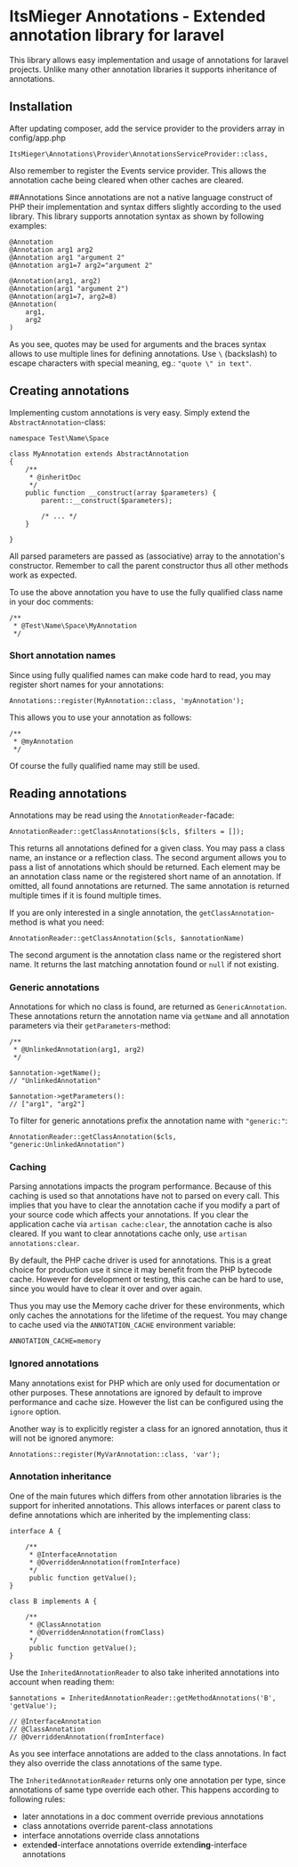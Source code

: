 # ItsMieger Annotations - Extended annotation library for laravel
This library allows easy implementation and usage of annotations for laravel projects. Unlike many
other annotation libraries it supports inheritance of annotations.

## Installation

After updating composer, add the service provider to the providers array in config/app.php

	ItsMieger\Annotations\Provider\AnnotationsServiceProvider::class,
	
Also remember to register the Events service provider. This allows the annotation cache being cleared
when other caches are cleared.

##Annotations
Since annotations are not a native language construct of PHP their implementation and syntax differs
slightly according to the used library. This library supports annotation syntax as shown by following
examples:

	@Annotation
	@Annotation arg1 arg2
	@Annotation arg1 "argument 2"
	@Annotation arg1=7 arg2="argument 2"
	
	@Annotation(arg1, arg2)
	@Annotation(arg1 "argument 2")
	@Annotation(arg1=7, arg2=8)
	@Annotation(
		arg1,
		arg2
	)
	
As you see, quotes may be used for arguments and the braces syntax allows to use multiple lines for
defining annotations. Use `\` (backslash) to escape characters with special meaning, eg.: 
`"quote \" in text"`.
 
## Creating annotations
Implementing custom annotations is very easy. Simply extend the `AbstractAnnotation`-class:
	
	namespace Test\Name\Space

	class MyAnnotation extends AbstractAnnotation
	{
		/**
		 * @inheritDoc
		 */
		public function __construct(array $parameters) {
			parent::__construct($parameters);
			
			/* ... */
		}

	}
	
All parsed parameters are passed as (associative) array to the annotation's constructor. Remember to call
the parent constructor thus all other methods work as expected.

To use the above annotation you have to use the fully qualified class name in your doc comments:

	/**
	 * @Test\Name\Space\MyAnnotation
	 */

### Short annotation names
Since using fully qualified names can make code hard to read, you may register short names for your
annotations:

	Annotations::register(MyAnnotation::class, 'myAnnotation');
	
This allows you to use your annotation as follows:

	/**
	 * @myAnnotation
	 */

Of course the fully qualified name may still be used.


## Reading annotations
Annotations may be read using the `AnnotationReader`-facade:

	AnnotationReader::getClassAnnotations($cls, $filters = []);
	
This returns all annotations defined for a given class. You may pass a class name, an instance or
a reflection class. The second argument allows you to pass a list of annotations which should be
returned. Each element may be an annotation class name or the registered short name of an annotation. If
omitted, all found annotations are returned. The same annotation is returned multiple times if it is
found multiple times.

If you are only interested in a single annotation, the `getClassAnnotation`-method is what you need:

	AnnotationReader::getClassAnnotation($cls, $annotationName)
	
The second argument is the annotation class name or the registered short name. It returns the last
matching annotation found or `null` if not existing.
	
### Generic annotations

Annotations for which no class is found, are returned as `GenericAnnotation`. These annotations
return the annotation name via `getName` and all annotation parameters via their `getParameters`-method:

	/**
	 * @UnlinkedAnnotation(arg1, arg2)
	 */
	 
	$annotation->getName();
	// "UnlinkedAnnotation"
	
	$annotation->getParameters():
	// ["arg1", "arg2"]
	
To filter for generic annotations prefix the annotation name with `"generic:"`:

	AnnotationReader::getClassAnnotation($cls, "generic:UnlinkedAnnotation")
	


### Caching
Parsing annotations impacts the program performance. Because of this caching is used so that annotations
have not to parsed on every call. This implies that you have to clear the annotation cache if you modify
a part of your source code which affects your annotations. If you clear the application cache via
`artisan cache:clear`, the annotation cache is also cleared. If you want to clear annotations cache only,
use `artisan annotations:clear`.

By default, the PHP cache driver is used for annotations. This is a great choice for production
use it since it may benefit from the PHP  bytecode cache. However for development or testing, this cache
can be hard to use, since you would have to clear it over and over again.

Thus you may use the Memory cache driver for these environments, which only caches the annotations for the
lifetime of the request. You may change to cache used via the `ANNOTATION_CACHE` environment variable:

	ANNOTATION_CACHE=memory


### Ignored annotations
Many annotations exist for PHP which are only used for documentation or other purposes. These
annotations are ignored by default to improve performance and cache size. However the list can
be configured using the `ignore` option.

Another way is to explicitly register a class for an ignored annotation, thus it will not be
ignored anymore:
 
 	Annotations::register(MyVarAnnotation::class, 'var');


### Annotation inheritance
One of the main futures which differs from other annotation libraries is the support for inherited
annotations. This allows interfaces or parent class to define annotations which are inherited by
the implementing class:

	interface A {
		
		/**
		 * @InterfaceAnnotation
		 * @OverriddenAnnotation(fromInterface)
		 */
		 public function getValue();
	}
	
	class B implements A {
	
		/**
		 * @ClassAnnotation
		 * @OverriddenAnnotation(fromClass)
		 */
		 public function getValue();
	}
	
Use the `InheritedAnnotationReader` to also take inherited annotations into account when reading them:

	$annotations = InheritedAnnotationReader::getMethodAnnotations('B', 'getValue');
	
	// @InterfaceAnnotation
	// @ClassAnnotation	
	// @OverriddenAnnotation(fromInterface)
	
As you see interface annotations are added to the class annotations. In fact they also override the class
annotations of the same type.

The `InheritedAnnotationReader` returns only one annotation per type, since annotations of same type
override each other. This happens according to following rules:

* later annotations in a doc comment override previous annotations
* class annotations override parent-class annotations
* interface annotations override class annotations
* extend**ed**-interface annotations override extend**ing**-interface annotations
	
